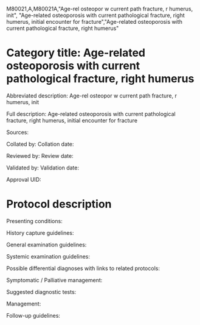 M80021,A,M80021A,"Age-rel osteopor w current path fracture, r humerus, init", "Age-related osteoporosis with current pathological fracture, right humerus, initial encounter for fracture","Age-related osteoporosis with current pathological fracture, right humerus"
# Category title: Age-related osteoporosis with current pathological fracture, right humerus

Abbreviated description: Age-rel osteopor w current path fracture, r humerus, init

Full description: Age-related osteoporosis with current pathological fracture, right humerus, initial encounter for fracture

Sources:

Collated by:
Collation date:

Reviewed by:
Review date:

Validated by:
Validation date:

Approval UID:

# Protocol description

Presenting conditions:

History capture guidelines:

General examination guidelines:

Systemic examination guidelines:

Possible differential diagnoses with links to related protocols:

Symptomatic / Palliative management:

Suggested diagnostic tests:

Management:

Follow-up guidelines:
